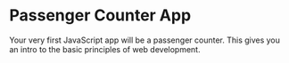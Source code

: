 # Passenger Counter App

Your very first JavaScript app will be a passenger counter. This gives you an intro to the basic principles of web development.